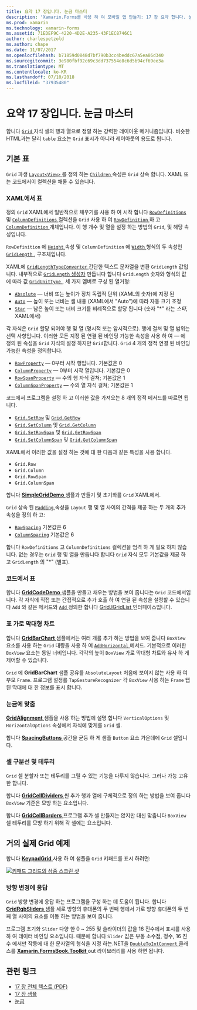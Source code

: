 ```yaml
---
title: 요약 17 장입니다. 눈금 마스터
description: 'Xamarin.Forms를 사용 하 여 모바일 앱 만들기: 17 장 요약 합니다. 눈금 마스터'
ms.prod: xamarin
ms.technology: xamarin-forms
ms.assetid: 71EDEF9C-4220-4D2E-A235-43F1EC8746C1
author: charlespetzold
ms.author: chape
ms.date: 11/07/2017
ms.openlocfilehash: b71859d0848d7bf790b3cc4beddc67a5ea86d340
ms.sourcegitcommit: 3e980fbf92c69c3dd737554e8c6d5b94cf69ee3a
ms.translationtype: MT
ms.contentlocale: ko-KR
ms.lasthandoff: 07/10/2018
ms.locfileid: "37935480"
---
```

# <a name="summary-of-chapter-17-mastering-the-grid"></a>요약 17 장입니다. 눈금 마스터

합니다 [ `Grid` ](https://developer.xamarin.com/api/type/Xamarin.Forms.Grid/) 자식 셀의 행과 열으로 정렬 하는 강력한 레이아웃 메커니즘입니다. 비슷한 HTML과는 달리 `table` 요소는 `Grid` 표시가 아니라 레이아웃의 용도로 됩니다.

## <a name="the-basic-grid"></a>기본 표

`Grid` 파생 [ `Layout<View>` ](https://developer.xamarin.com/api/type/Xamarin.Forms.Layout%3CT%3E/)를 정의 하는 [ `Children` ](https://developer.xamarin.com/api/property/Xamarin.Forms.Layout%3CT%3E.Children/) 속성은 `Grid` 상속 합니다. XAML 또는 코드에서이 컬렉션을 채울 수 있습니다.

### <a name="the-grid-in-xaml"></a>XAML에서 표

정의 `Grid` XAML에서 일반적으로 채우기를 사용 하 여 시작 합니다 [ `RowDefinitions` ](https://developer.xamarin.com/api/property/Xamarin.Forms.Grid.RowDefinitions/) 및 [ `ColumnDefinitions` ](https://developer.xamarin.com/api/property/Xamarin.Forms.Grid.ColumnDefinitions/) 컬렉션을 `Grid` 사용 하 여 [ `RowDefinition` ](https://developer.xamarin.com/api/type/Xamarin.Forms.RowDefinition/) 하 고 [ `ColumnDefinition` ](https://developer.xamarin.com/api/type/Xamarin.Forms.ColumnDefinition/) 개체입니다. 이 행 개수 및 열을 설정 하는 방법의 `Grid`, 및 해당 속성입니다.

`RowDefinition` 에 [ `Height` ](https://developer.xamarin.com/api/property/Xamarin.Forms.RowDefinition.Height/) 속성 및 `ColumnDefinition` 에 [ `Width` ](https://developer.xamarin.com/api/property/Xamarin.Forms.ColumnDefinition.Width/) 형식의 두 속성인 [ `GridLength` ](https://developer.xamarin.com/api/type/Xamarin.Forms.GridLength/), 구조체입니다.

XAML에 [ `GridLengthTypeConverter` ](https://developer.xamarin.com/api/type/Xamarin.Forms.GridLengthTypeConverter/) 간단한 텍스트 문자열을 변환 `GridLength` 값입니다. 내부적으로 [ `GridLength` 생성자](https://developer.xamarin.com/api/constructor/Xamarin.Forms.GridLength.GridLength/p/System.Double/Xamarin.Forms.GridUnitType/) 만듭니다 합니다 `GridLength` 숫자와 형식의 값에 따라 값 [ `GridUnitType` ](https://developer.xamarin.com/api/type/Xamarin.Forms.GridUnitType/), 세 가지 멤버로 구성 된 열거형:

- [`Absolute`](xref:Xamarin.Forms.GridUnitType.Absolute) &mdash; 너비 또는 높이가 장치 독립적 단위 (XAML의 숫자)에 지정 된
- [`Auto`](xref:Xamarin.Forms.GridUnitType.Auto) &mdash; 높이 또는 너비는 셀 내용 (XAML에서 "Auto")에 따라 자동 크기 조정
- [`Star`](xref:Xamarin.Forms.GridUnitType.Star) &mdash; 남은 높이 또는 너비 크기를 비례적으로 할당 됩니다 (숫자 "\*" 라는 *스타*, XAML에서)

각 자식은 `Grid` 할당 되어야 행 및 열 (명시적 또는 암시적으로). 행에 걸쳐 및 열 범위는 선택 사항입니다. 이러한 모든 지정 된 연결 된 바인딩 가능한 속성을 사용 하 여 &mdash; 에 정의 된 속성을 `Grid` 자식의 설정 하지만 `Grid`합니다. `Grid` 4 개의 정적 연결 된 바인딩 가능한 속성을 정의합니다.

- [`RowProperty`](https://developer.xamarin.com/api/field/Xamarin.Forms.Grid.RowProperty/) &mdash; 0부터 시작 행입니다. 기본값은 0
- [`ColumnProperty`](https://developer.xamarin.com/api/field/Xamarin.Forms.Grid.ColumnProperty/) &mdash; 0부터 시작 열입니다. 기본값은 0
- [`RowSpanProperty`](https://developer.xamarin.com/api/field/Xamarin.Forms.Grid.RowSpanProperty/) &mdash; 수의 행 자식 걸쳐; 기본값은 1
- [`ColumnSpanProperty`](https://developer.xamarin.com/api/field/Xamarin.Forms.Grid.ColumnSpanProperty/) &mdash; 수의 열 자식 걸쳐; 기본값은 1

코드에서 프로그램을 설정 하 고 이러한 값을 가져오는 8 개의 정적 메서드를 따르면 됩니다.

- [`Grid.SetRow`](https://developer.xamarin.com/api/member/Xamarin.Forms.Grid.SetRow/p/Xamarin.Forms.BindableObject/System.Int32/) 및 [`Grid.GetRow`](https://developer.xamarin.com/api/member/Xamarin.Forms.Grid.GetRow/p/Xamarin.Forms.BindableObject/)
- [`Grid.SetColumn`](https://developer.xamarin.com/api/member/Xamarin.Forms.Grid.SetColumn/p/Xamarin.Forms.BindableObject/System.Int32/) 및 [`Grid.GetColumn`](https://developer.xamarin.com/api/member/Xamarin.Forms.Grid.GetColumn/p/Xamarin.Forms.BindableObject/)
- [`Grid.SetRowSpan`](https://developer.xamarin.com/api/member/Xamarin.Forms.Grid.SetRowSpan/p/Xamarin.Forms.BindableObject/System.Int32/) 및 [`Grid.GetRowSpan`](https://developer.xamarin.com/api/member/Xamarin.Forms.Grid.GetRowSpan/p/Xamarin.Forms.BindableObject/)
- [`Grid.SetColumnSpan`](https://developer.xamarin.com/api/member/Xamarin.Forms.Grid.SetColumnSpan/p/Xamarin.Forms.BindableObject/System.Int32/) 및 [`Grid.GetColumnSpan`](https://developer.xamarin.com/api/member/Xamarin.Forms.Grid.GetColumnSpan/p/Xamarin.Forms.BindableObject/)

XAML에서 이러한 값을 설정 하는 것에 대 한 다음과 같은 특성을 사용 합니다.

- `Grid.Row`
- `Grid.Column`
- `Grid.RowSpan`
- `Grid.ColumnSpan`

합니다 [ **SimpleGridDemo** ](https://github.com/xamarin/xamarin-forms-book-samples/tree/master/Chapter17/SimpleGridDemo) 샘플과 만들기 및 초기화를 `Grid` XAML에서.

`Grid` 상속 된 [ `Padding` ](https://developer.xamarin.com/api/property/Xamarin.Forms.Layout.Padding/) 속성을 `Layout` 행 및 열 사이의 간격을 제공 하는 두 개의 추가 속성을 정의 하 고:

- [`RowSpacing`](https://developer.xamarin.com/api/property/Xamarin.Forms.Grid.RowSpacing/) 기본값은 6
- [`ColumnSpacing`](https://developer.xamarin.com/api/property/Xamarin.Forms.Grid.ColumnSpacing/) 기본값은 6

합니다 `RowDefinitions` 고 `ColumnDefinitions` 컬렉션을 엄격 하 게 필요 하지 않습니다. 없는 경우는 `Grid` 행 및 열을 만듭니다 합니다 `Grid` 자식 모두 기본값을 제공 하 고 `GridLength` 의 "\*" (별표).

### <a name="the-grid-in-code"></a>코드에서 표

합니다 [ **GridCodeDemo** ](https://github.com/xamarin/xamarin-forms-book-samples/tree/master/Chapter17/GridCodeDemo) 샘플을 만들고 채우는 방법을 보여 줍니다는 `Grid` 코드에서입니다. 각 자식에 직접 또는 간접적으로 추가 호출 하 여 연결 된 속성을 설정할 수 있습니다 `Add` 와 같은 메서드와 [ `Add` ](https://developer.xamarin.com/api/member/Xamarin.Forms.Grid+IGridList%3CT%3E.Add/p/Xamarin.Forms.View/System.Int32/System.Int32/System.Int32/System.Int32/) 정의한 합니다 [Grid.IGridList<T> ](https://developer.xamarin.com/api/type/Xamarin.Forms.Grid+IGridList%3CT%3E/) 인터페이스입니다.

### <a name="the-grid-bar-chart"></a>표 가로 막대형 차트

합니다 [ **GridBarChart** ](https://github.com/xamarin/xamarin-forms-book-samples/tree/master/Chapter17/GridBarChart) 샘플에서는 여러 개를 추가 하는 방법을 보여 줍니다 `BoxView` 요소를 사용 하는 `Grid` 대량을 사용 하 여 [ `AddHorizontal` ](https://developer.xamarin.com/api/member/Xamarin.Forms.Grid+IGridList%3CT%3E.AddHorizontal/p/System.Collections.Generic.IEnumerable%7BXamarin.Forms.View%7D/) 메서드. 기본적으로 이러한 `BoxView` 요소는 동일 너비입니다. 각각의 높이 `BoxView` 가로 막대형 차트와 유사 하 게 제어할 수 있습니다.

`Grid` 에 **GridBarChart** 샘플 공유를 `AbsoluteLayout` 처음에 보이지 않는 사용 하 여 부모 `Frame`. 프로그램 설정를 `TapGestureRecognizer` 각 `BoxView` 사용 하는 `Frame` 탭된 막대에 대 한 정보를 표시 합니다.

### <a name="alignment-in-the-grid"></a>눈금에 맞춤

[ **GridAlignment** ](https://github.com/xamarin/xamarin-forms-book-samples/tree/master/Chapter17/GridAlignment) 샘플을 사용 하는 방법에 설명 합니다 `VerticalOptions` 및 `HorizontalOptions` 속성에서 자식에 맞게를 `Grid` 셀.

합니다 [ **SpacingButtons** ](https://github.com/xamarin/xamarin-forms-book-samples/tree/master/Chapter17/SpacingButtons) 공간을 균등 하 게 샘플 `Button` 요소 가운데에 `Grid` 셀입니다.

### <a name="cell-dividers-and-borders"></a>셀 구분선 및 테두리

`Grid` 셀 분할자 또는 테두리를 그릴 수 있는 기능을 다루지 않습니다. 그러나 가능 고유한 합니다.

합니다 [ **GridCellDividers** ](https://github.com/xamarin/xamarin-forms-book-samples/tree/master/Chapter17/GridCellDividers) 씬 추가 행과 열에 구체적으로 정의 하는 방법을 보여 줍니다 `BoxView` 기준은 모방 하는 요소입니다.

합니다 [ **GridCellBorders** ](https://github.com/xamarin/xamarin-forms-book-samples/tree/master/Chapter17/GridCellBorders) 프로그램 추가 셀 만들지는 않지만 대신 맞춥니다 `BoxView` 셀 테두리를 모방 하기 위해 각 셀에는 요소입니다.

## <a name="almost-real-life-grid-examples"></a>거의 실제 Grid 예제

합니다 [ **KeypadGrid** ](https://github.com/xamarin/xamarin-forms-book-samples/tree/master/Chapter17/KeypadGrid) 사용 하 여 샘플을 `Grid` 키패드를 표시 하려면:

[![키패드 그리드의 삼중 스크린 샷](images/ch17fg12-small.png "키패드 표")](images/ch17fg12-large.png#lightbox "키패드 표")

### <a name="responding-to-orientation-changes"></a>방향 변경에 응답

`Grid` 방향 변경에 응답 하는 프로그램을 구성 하는 데 도움이 됩니다. 합니다 [ **GridRgbSliders** ](https://github.com/xamarin/xamarin-forms-book-samples/tree/master/Chapter17/GridRgbSliders) 샘플 세로 방향의 휴대폰의 두 번째 행에서 가로 방향 휴대폰의 두 번째 열 사이의 요소를 이동 하는 방법을 보여 줍니다.

프로그램 초기화 `Slider` 다양 한 0 ~ 255 및 슬라이더의 값을 16 진수에서 표시를 사용 하 여 데이터 바인딩 요소입니다. 때문에 합니다 `Slider` 값은 부동 소수점, 정수, 16 진수 에서만 작동에 대 한 문자열의 형식을 지정 하는.NET을 [ `DoubleToIntConvert` ](https://github.com/xamarin/xamarin-forms-book-samples/blob/master/Libraries/Xamarin.FormsBook.Toolkit/Xamarin.FormsBook.Toolkit/DoubleToIntConverter.cs) 클래스를 [ **Xamarin.FormsBook.Toolkit** ](https://github.com/xamarin/xamarin-forms-book-samples/tree/master/Libraries/Xamarin.FormsBook.Toolkit) out 라이브러리를 사용 하면 됩니다.



## <a name="related-links"></a>관련 링크

- [17 장 전체 텍스트 (PDF)](https://download.xamarin.com/developer/xamarin-forms-book/XamarinFormsBook-Ch17-Apr2016.pdf)
- [17 장 샘플](https://github.com/xamarin/xamarin-forms-book-samples/tree/master/Chapter17)
- [눈금](~/xamarin-forms/user-interface/layouts/grid.md)
